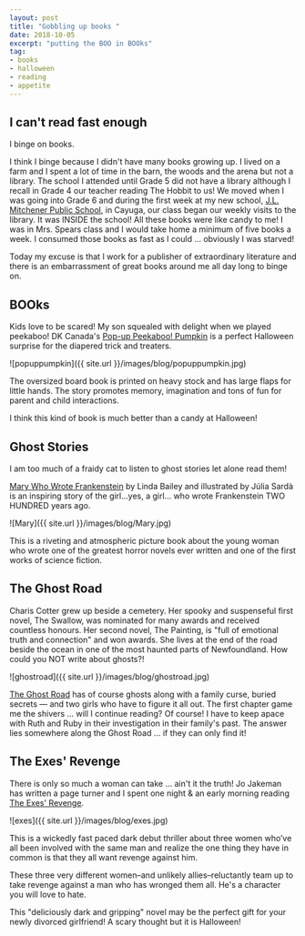 ```yaml
---
layout: post
title: "Gobbling up books "
date: 2018-10-05   
excerpt: "putting the BOO in BOOks"
tag:
- books
- halloween
- reading
- appetite
---
```


## I can't read fast enough

I binge on books.

I think I binge because I didn't have many books growing up. I lived on a farm and I spent a lot of time in the barn, the woods and the arena but not a library. The school I attended until Grade 5 did not have a library although I recall in Grade 4 our teacher reading The Hobbit to us! We moved when I was going into Grade 6 and during the first week at my new school, [J.L. Mitchener Public School](https://jlmitchenerblog.wordpress.com/about/), in Cayuga, our class began our weekly visits to the library. It was INSIDE the school! All these books were like candy to me! I was in Mrs. Spears class and I would take home a minimum of five books a week. I consumed those books as fast as I could ... obviously I was starved!

Today my excuse is that I work for a publisher of extraordinary literature and there is an embarrassment of great books around me all day long to binge on.

## BOOks

Kids love to be scared! My son squealed with delight when we played peekaboo! DK Canada's [Pop-up Peekaboo! Pumpkin](https://www.penguinrandomhouse.ca/books/538791/pop-up-peekaboo-pumpkin-by-dk/9781465452764) is a perfect Halloween surprise for the diapered trick and treaters.

![popuppumpkin]({{ site.url }}/images/blog/popuppumpkin.jpg)

The oversized board book is printed on heavy stock and has large flaps for little hands. The story promotes memory, imagination and tons of fun for parent and child interactions.

I think this kind of book is much better than a candy at Halloween!

## Ghost Stories

I am too much of a fraidy cat to listen to ghost stories let alone read them!

[Mary Who Wrote Frankenstein](https://www.penguinrandomhouse.com/books/225745/mary-who-wrote-frankenstein-by-linda-bailey-illustrated-by-julia-sarda/9781770495593/) by Linda Bailey and illustrated by Júlia Sardà is an inspiring story of the girl...yes, a girl... who wrote Frankenstein TWO HUNDRED years ago.

![Mary]({{ site.url }}/images/blog/Mary.jpg)

This is a riveting and atmospheric picture book about the young woman who wrote one of the greatest horror novels ever written and one of the first works of science fiction.  

## The Ghost Road

Charis Cotter grew up beside a cemetery. Her spooky and suspenseful first novel, The Swallow, was nominated for many awards and received countless honours. Her second novel, The Painting, is "full of emotional truth and connection" and won awards. She lives at the end of the road beside the ocean in one of the most haunted parts of Newfoundland. How could you NOT write about ghosts?!

![ghostroad]({{ site.url }}/images/blog/ghostroad.jpg)

[The Ghost Road](https://www.penguinrandomhouse.com/books/546558/the-ghost-road-by-charis-cotter/9781101918890/) has of course ghosts along with a family curse, buried secrets — and two girls who have to figure it all out. The first chapter game me the shivers ... will I continue reading? Of course! I have to keep apace with Ruth and Ruby in their investigation in their family's past. The answer lies somewhere along the Ghost Road ... if they can only find it!

## The Exes' Revenge

There is only so much a woman can take ... ain't it the truth! Jo Jakeman has written a page turner and I spent one night & an early morning reading [The Exes' Revenge](https://www.penguinrandomhouse.com/books/577014/the-exes-revenge-by-jo-jakeman/9780440000341/).

![exes]({{ site.url }}/images/blog/exes.jpg)

This is a wickedly fast paced dark debut thriller about three women who’ve all been involved with the same man and realize the one thing they have in common is that they all want revenge against him.

These three very different women–and unlikely allies–reluctantly team up to take revenge against a man who has wronged them all. He's a character you will love to hate.

This "deliciously dark and gripping" novel may be the perfect gift for your newly divorced girlfriend! A scary thought but it is Halloween!
